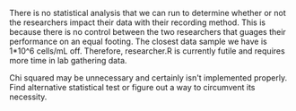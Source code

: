 There is no statistical analysis that we can run to determine whether or not the researchers impact their data with their recording method. This is because there is no control between the two researchers that guages their performance on an equal footing. The closest data sample we have is 1*10^6 cells/mL off. Therefore, researcher.R is currently futile and requires more time in lab gathering data.

Chi squared may be unnecessary and certainly isn't implemented properly. Find alternative statistical test or figure out a way to circumvent its necessity.